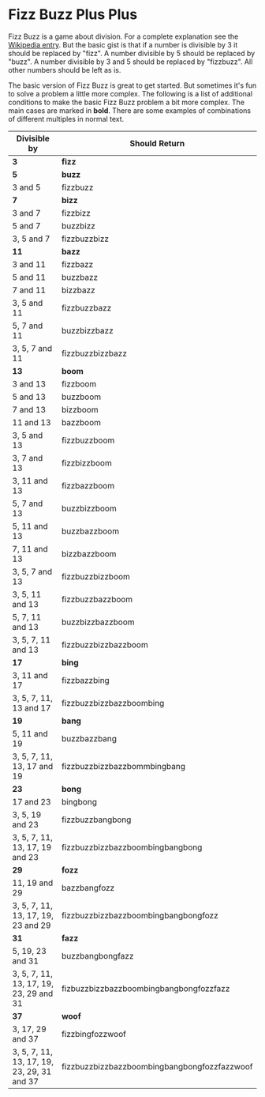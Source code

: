 # Fizz Buzz Plus Plus

Fizz Buzz is a game about division. For a complete explanation see the [Wikipedia entry](https://en.wikipedia.org/wiki/Fizz_buzz). But the basic gist is that if a number is divisible by 3 it should be replaced by "fizz". A number divisible by 5 should be replaced by "buzz". A number divisible by 3 and 5 should be replaced by "fizzbuzz". All other numbers should be left as is.

The basic version of Fizz Buzz is great to get started. But sometimes it's fun to solve a problem a little more complex. The following is a list of additional conditions to make the basic Fizz Buzz problem a bit more complex. The main cases are marked in **bold**. There are some examples of combinations of different multiples in normal text.

|Divisible by|Should Return|
|---------------------|-----------------|
| **3**|**fizz**|
|**5**|**buzz**|
|3 and 5|fizzbuzz|
|**7**|**bizz**|
|3 and 7|fizzbizz|
|5 and 7|buzzbizz|
|3, 5 and 7|fizzbuzzbizz|
|**11**|**bazz**|
|3 and 11|fizzbazz|
|5 and 11|buzzbazz|
|7 and 11|bizzbazz|
|3, 5 and 11|fizzbuzzbazz|
|5, 7 and 11|buzzbizzbazz|
|3, 5, 7 and 11|fizzbuzzbizzbazz|
|**13**|**boom**|
|3 and 13|fizzboom|
|5 and 13|buzzboom|
|7 and 13|bizzboom|
|11 and 13|bazzboom|
|3, 5 and 13|fizzbuzzboom|
|3, 7 and 13|fizzbizzboom|
|3, 11 and 13|fizzbazzboom|
|5, 7 and 13|buzzbizzboom|
|5, 11 and 13|buzzbazzboom|
|7, 11 and 13|bizzbazzboom|
|3, 5, 7 and 13|fizzbuzzbizzboom|
|3, 5, 11 and 13|fizzbuzzbazzboom|
|5, 7, 11 and 13|buzzbizzbazzboom|
|3, 5, 7, 11 and 13|fizzbuzzbizzbazzboom|
|**17**|**bing**|
|3, 11 and 17|fizzbazzbing|
|3, 5, 7, 11, 13 and 17|fizzbuzzbizzbazzboombing|
|**19**|**bang**|
|5, 11 and 19|buzzbazzbang|
|3, 5, 7, 11, 13, 17 and 19|fizzbuzzbizzbazzbommbingbang|
|**23**|**bong**|
|17 and 23|bingbong|
|3, 5, 19 and 23|fizzbuzzbangbong|
|3, 5, 7, 11, 13, 17, 19 and 23|fizzbuzzbizzbazzboombingbangbong|
|**29**|**fozz**|
|11, 19 and 29|bazzbangfozz|
|3, 5, 7, 11, 13, 17, 19, 23 and 29|fizzbuzzbizzbazzboombingbangbongfozz|
|**31**|**fazz**|
|5, 19, 23 and 31|buzzbangbongfazz|
|3, 5, 7, 11, 13, 17, 19, 23, 29 and 31|fizbuzzbizzbazzboombingbangbongfozzfazz|
|**37**|**woof**|
|3, 17, 29 and 37|fizzbingfozzwoof|
|3, 5, 7, 11, 13, 17, 19, 23, 29, 31 and 37|fizzbuzzbizzbazzboombingbangbongfozzfazzwoof|
